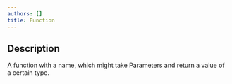 ```yaml
---
authors: []
title: Function
---
```


## Description

A function with a name, which might take Parameters and return a value of a certain type.
